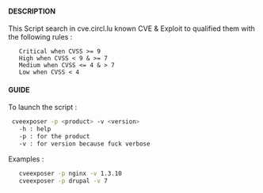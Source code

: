 #### DESCRIPTION
This Script search in cve.circl.lu known CVE & Exploit to qualified them with the following rules :

       Critical when CVSS >= 9 
       High when CVSS < 9 & >= 7 
       Medium when CVSS <= 4 & > 7 
       Low when CVSS < 4 


#### GUIDE 
To launch the script :

```sh
 cveexposer -p <product> -v <version>
   -h : help
   -p : for the product
   -v : for version because fuck verbose
```
   
Examples :
```sh
   cveexposer -p nginx -v 1.3.10
   cveexposer -p drupal -v 7
```
